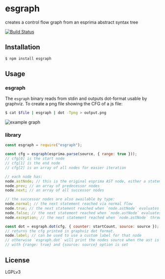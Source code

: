 # esgraph

creates a control flow graph from an esprima abstract syntax tree

[![Build Status](https://travis-ci.com/n3rdjs/esgraph.svg?branch=master)](https://travis-ci.com/n3rdjs/esgraph)

## Installation

```bash
$ npm install esgraph
```

## Usage

### esgraph

The `esgraph` binary reads from stdin and outputs dot-format usable by graphviz.
To create a png file showing the CFG of a js file:

```bash
$ cat $file | esgraph | dot -Tpng > output.png
```

![example graph](esgraph.png?raw=true)

### library

```js
const esgraph = require("esgraph");

const cfg = esgraph(esprima.parse(source, { range: true }));
// cfg[0] is the start node
// cfg[1] is the end node
// cfg[2] is an array of all nodes for easier iteration

// each node has:
node.astNode; // this is the original esprima AST node, either a statement or an expression
node.prev; // an array of predecessor nodes
node.next; // an array of all successor nodes

// the successor nodes are also awailable by type:
node.normal; // the next statement reached via normal flow
node.true; // the next statement reached when `node.astNode` evaluates to true
node.false; // the next statement reached when `node.astNode` evaluates to false
node.exception; // the next statement reached when `node.astNode` throws

const dot = esgraph.dot(cfg, { counter: startCount, source: source });
// returns the cfg printed in graphviz dot format.
node.label; // can be used to use a custom label for that node
// otherwise `esgraph.dot` will print the nodes source when the ast is created
// with {range: true} and {source: source} option is set
```

## License

LGPLv3
